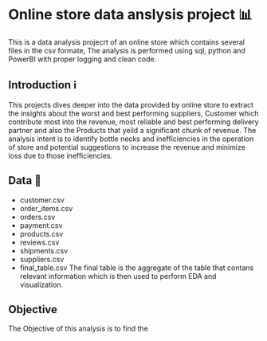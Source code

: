 # Online store data anslysis project 📊
This is a data analysis projecrt of an online store which contains several files in the csv formate, The analysis is performed using sql, python and PowerBI with proper logging and clean code.

## Introduction ℹ️
This projects dives deeper into the data provided by online store to extract the insights about the worst and best performing suppliers, Customer which contribute most into the revenue, most reliable and best performing delivery partner and also the Products that yeild a significant chunk of revenue. The analysis intent is to identify bottle necks and inefficiencies in the operation of store and potential suggestions to increase the revenue and minimize loss due to those inefficiencies.

## Data 📅
* customer.csv
* order_items.csv
* orders.csv
* payment.csv
* products.csv
* reviews.csv
* shipments.csv
* suppliers.csv
* final_table.csv
The final table is the aggregate of the table that contans relevant information which is then used to perform EDA and visualization. 


## Objective
The Objective of this analysis is to find the 
